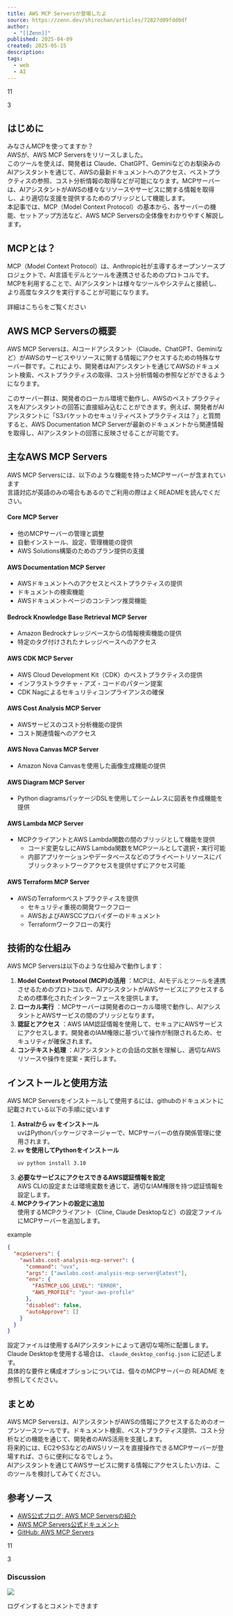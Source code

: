 ```yaml
---
title: AWS MCP Serversが登場したよ
source: https://zenn.dev/shirochan/articles/72827d09fdd0df
author:
  - "[[Zenn]]"
published: 2025-04-09
created: 2025-05-15
description: 
tags:
  - web
  - AI
---
```

11

3

## はじめに

みなさんMCPを使ってますか？  
AWSが、AWS MCP Serversをリリースしました。  
このツールを使えば、開発者は Claude、ChatGPT、Geminiなどのお馴染みのAIアシスタントを通じて、AWSの最新ドキュメントへのアクセス、ベストプラクティスの参照、コスト分析情報の取得などが可能になります。MCPサーバーは、AIアシスタントがAWSの様々なリソースやサービスに関する情報を取得し、より適切な支援を提供するためのブリッジとして機能します。  
本記事では、MCP（Model Context Protocol）の基本から、各サーバーの機能、セットアップ方法など、AWS MCP Serversの全体像をわかりやすく解説します。

## MCPとは？

MCP（Model Context Protocol）は、Anthropic社が主導するオープンソースプロジェクトで、AI言語モデルとツールを連携させるためのプロトコルです。MCPを利用することで、AIアシスタントは様々なツールやシステムと接続し、より高度なタスクを実行することが可能になります。

詳細はこちらをご覧ください

## AWS MCP Serversの概要

AWS MCP Serversは、AIコードアシスタント（Claude、ChatGPT、Geminiなど）がAWSのサービスやリソースに関する情報にアクセスするための特殊なサーバー群です。これにより、開発者はAIアシスタントを通じてAWSのドキュメント検索、ベストプラクティスの取得、コスト分析情報の参照などができるようになります。

このサーバー群は、開発者のローカル環境で動作し、AWSのベストプラクティスをAIアシスタントの回答に直接組み込むことができます。例えば、開発者がAIアシスタントに「S3バケットのセキュリティベストプラクティスは？」と質問すると、AWS Documentation MCP Serverが最新のドキュメントから関連情報を取得し、AIアシスタントの回答に反映させることが可能です。

## 主なAWS MCP Servers

AWS MCP Serversには、以下のような機能を持ったMCPサーバーが含まれています  
言語対応が英語のみの場合もあるのでご利用の際はよくREADMEを読んでください。

#### Core MCP Server

- 他のMCPサーバーの管理と調整
- 自動インストール、設定、管理機能の提供
- AWS Solutions構築のためのプラン提供の支援

#### AWS Documentation MCP Server

- AWSドキュメントへのアクセスとベストプラクティスの提供
- ドキュメントの検索機能
- AWSドキュメントページのコンテンツ推奨機能

#### Bedrock Knowledge Base Retrieval MCP Server

- Amazon Bedrockナレッジベースからの情報検索機能の提供
- 特定のタグ付けされたナレッジベースへのアクセス

#### AWS CDK MCP Server

- AWS Cloud Development Kit（CDK）のベストプラクティスの提供
- インフラストラクチャ・アズ・コードのパターン提案
- CDK Nagによるセキュリティコンプライアンスの確保

#### AWS Cost Analysis MCP Server

- AWSサービスのコスト分析機能の提供
- コスト関連情報へのアクセス

#### AWS Nova Canvas MCP Server

- Amazon Nova Canvasを使用した画像生成機能の提供

#### AWS Diagram MCP Server

- Python diagramsパッケージDSLを使用してシームレスに図表を作成機能を提供

#### AWS Lambda MCP Server

- MCPクライアントとAWS Lambda関数の間のブリッジとして機能を提供
	- コード変更なしにAWS Lambda関数をMCPツールとして選択・実行可能
	- 内部アプリケーションやデータベースなどのプライベートリソースにパブリックネットワークアクセスを提供せずにアクセス可能

#### AWS Terraform MCP Server

- AWSのTerraformベストプラクティスを提供
	- セキュリティ重視の開発ワークフロー
	- AWSおよびAWSCCプロバイダーのドキュメント
	- Terraformワークフローの実行

## 技術的な仕組み

AWS MCP Serversは以下のような仕組みで動作します：

1. **Model Context Protocol (MCP)の活用** ：MCPは、AIモデルとツールを連携させるためのプロトコルで、AIアシスタントがAWSサービスにアクセスするための標準化されたインターフェースを提供します。
2. **ローカル実行** ：MCPサーバーは開発者のローカル環境で動作し、AIアシスタントとAWSサービスの間のブリッジとなります。
3. **認証とアクセス** ：AWS IAM認証情報を使用して、セキュアにAWSサービスにアクセスします。開発者のIAM権限に基づいて操作が制限されるため、セキュリティが確保されます。
4. **コンテキスト処理** ：AIアシスタントとの会話の文脈を理解し、適切なAWSリソースや操作を提案・実行します。

## インストールと使用方法

AWS MCP Serversをインストールして使用するには、githubのドキュメントに記載されている以下の手順に従います

1. **Astralから `uv` をインストール**  
	uvはPythonパッケージマネージャーで、MCPサーバーの依存関係管理に使用されます。
2. **`uv` を使用してPythonをインストール**
	```bash
	uv python install 3.10
	```
3. **必要なサービスにアクセスできるAWS認証情報を設定**  
	AWS CLIの設定または環境変数を通じて、適切なIAM権限を持つ認証情報を設定します。
4. **MCPクライアントの設定に追加**  
	使用するMCPクライアント（Cline, Claude Desktopなど）の設定ファイルにMCPサーバーを追加します。

example

```json
{
  "mcpServers": {
    "awslabs.cost-analysis-mcp-server": {
      "command": "uvx",
      "args": ["awslabs.cost-analysis-mcp-server@latest"],
      "env": {
        "FASTMCP_LOG_LEVEL": "ERROR",
        "AWS_PROFILE": "your-aws-profile"
      },
      "disabled": false,
      "autoApprove": []
    }
  }
}
```

設定ファイルは使用するAIアシスタントによって適切な場所に配置します。  
Claude Desktopを使用する場合は、 `claude_desktop_config.json` に記述します。  
具体的な要件と構成オプションについては、個々のMCPサーバーの README を参照してください。

## まとめ

AWS MCP Serversは、AIアシスタントがAWSの情報にアクセスするためのオープンソースツールです。ドキュメント検索、ベストプラクティス提供、コスト分析などの機能を通じて、開発者のAWS活用を支援します。  
将来的には、EC2やS3などのAWSリソースを直接操作できるMCPサーバーが登場すれば、さらに便利になるでしょう。  
AIアシスタントを通じてAWSサービスに関する情報にアクセスしたい方は、このツールを検討してみてください。

## 参考ソース

- [AWS公式ブログ: AWS MCP Serversの紹介](https://aws.amazon.com/jp/blogs/machine-learning/introducing-aws-mcp-servers-for-code-assistants-part-1/)
- [AWS MCP Servers公式ドキュメント](https://awslabs.github.io/mcp/)
- [GitHub: AWS MCP Servers](https://github.com/awslabs/mcp/)

11

3

### Discussion

![](https://static.zenn.studio/images/drawing/discussion.png)

ログインするとコメントできます